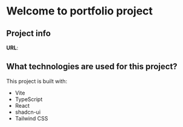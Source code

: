 # Welcome to portfolio project

## Project info

**URL**: 

## What technologies are used for this project?

This project is built with:

- Vite
- TypeScript
- React
- shadcn-ui
- Tailwind CSS

## 


##
